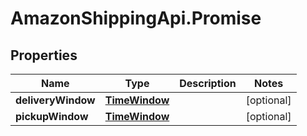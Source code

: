 # AmazonShippingApi.Promise

## Properties

Name | Type | Description | Notes
------------ | ------------- | ------------- | -------------
**deliveryWindow** | [**TimeWindow**](TimeWindow.md) |  | [optional] 
**pickupWindow** | [**TimeWindow**](TimeWindow.md) |  | [optional] 


